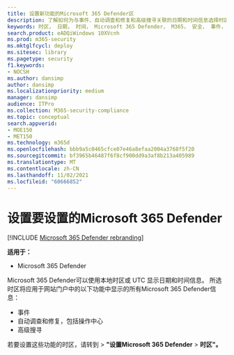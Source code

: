 ```yaml
---
title: 设置新功能的Microsoft 365 Defender区
description: 了解如何为与事件、自动调查和修复和高级搜寻关联的日期和时间信息选择时区
keywords: 时区， 日期， 时间， Microsoft 365 Defender， M365， 安全， 事件， 自动调查和响应， AIR， 高级搜寻
search.product: eADQiWindows 10XVcnh
ms.prod: m365-security
ms.mktglfcycl: deploy
ms.sitesec: library
ms.pagetype: security
f1.keywords:
- NOCSH
ms.author: dansimp
author: dansimp
ms.localizationpriority: medium
manager: dansimp
audience: ITPro
ms.collection: M365-security-compliance
ms.topic: conceptual
search.appverid:
- MOE150
- MET150
ms.technology: m365d
ms.openlocfilehash: bbb9a5c0465cfce07e46a8efaa2004a3768f5f20
ms.sourcegitcommit: bf3965b46487f6f8cf900dd9a3af8b213a405989
ms.translationtype: MT
ms.contentlocale: zh-CN
ms.lasthandoff: 11/02/2021
ms.locfileid: "60666852"
---
```

# <a name="set-the-time-zone-for-microsoft-365-defender"></a>设置要设置的Microsoft 365 Defender

[!INCLUDE [Microsoft 365 Defender rebranding](../includes/microsoft-defender.md)]


**适用于：**
- Microsoft 365 Defender



Microsoft 365 Defender可以使用本地时区或 UTC 显示日期和时间信息。 所选时区将应用于网站门户中的以下功能中显示的所有Microsoft 365 Defender信息：
- 事件
- 自动调查和修复，包括操作中心
- 高级搜寻

若要设置这些功能的时区，请转到  >  **"设置Microsoft 365 Defender**  >  **时区"。**
